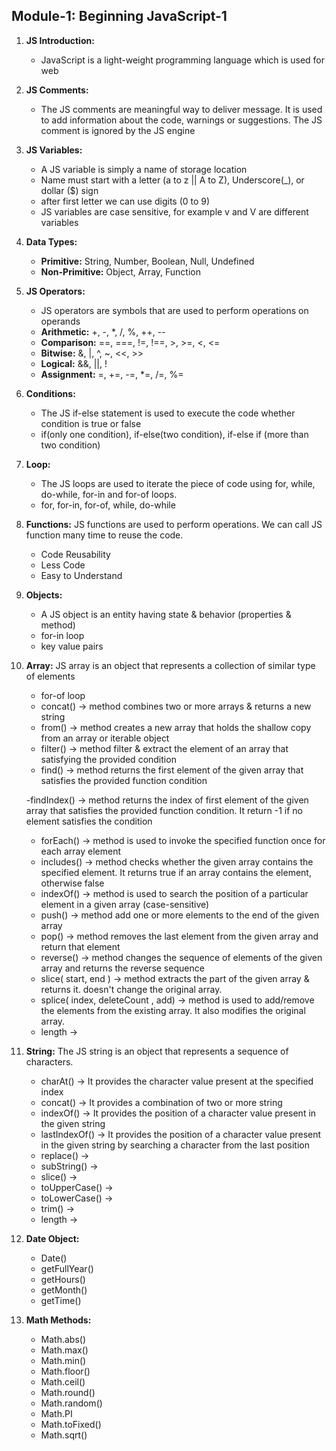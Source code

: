 ## Module-1: Beginning JavaScript-1

1. **JS Introduction:**

   - JavaScript is a light-weight programming language which is used for web

1. **JS Comments:**

   - The JS comments are meaningful way to deliver message. It is used to add information about the code, warnings or suggestions. The JS comment
     is ignored by the JS engine

1. **JS Variables:**

   - A JS variable is simply a name of storage location
   - Name must start with a letter (a to z || A to Z), Underscore(\_), or dollar ($) sign
   - after first letter we can use digits (0 to 9)
   - JS variables are case sensitive, for example v and V are different variables

1. **Data Types:**

   - **Primitive:** String, Number, Boolean, Null, Undefined
   - **Non-Primitive:** Object, Array, Function

1. **JS Operators:**

   - JS operators are symbols that are used to perform operations on operands
   - **Arithmetic:** +, -, \*, /, %, ++, --
   - **Comparison:** ==, ===, !=, !==, >, >=, <, <=
   - **Bitwise:** &, |, ^, ~, <<, >>
   - **Logical:** &&, ||, !
   - **Assignment:** =, +=, -=, \*=, /=, %=

1. **Conditions:**

   - The JS if-else statement is used to execute the code whether condition is true or false
   - if(only one condition), if-else(two condition), if-else if (more than two condition)

1. **Loop:**

   - The JS loops are used to iterate the piece of code using for, while, do-while, for-in and for-of loops.
   - for, for-in, for-of, while, do-while

1. **Functions:** JS functions are used to perform operations. We can call JS function many time to reuse the code.

   - Code Reusability
   - Less Code
   - Easy to Understand

1. **Objects:**

   - A JS object is an entity having state & behavior (properties & method)
   - for-in loop
   - key value pairs

1. **Array:** JS array is an object that represents a collection of similar type of elements

   - for-of loop
   - concat() -> method combines two or more arrays & returns a new string
   - from() -> method creates a new array that holds the shallow copy from an array or iterable object
   - filter() -> method filter & extract the element of an array that satisfying the provided condition
   - find() -> method returns the first element of the given array that satisfies the provided function condition

   -findIndex() -> method returns the index of first element of the given array that satisfies the provided function condition. It return -1 if no element satisfies the condition

   - forEach() -> method is used to invoke the specified function once for each array element
   - includes() -> method checks whether the given array contains the specified element. It returns true if an array contains the element, otherwise false
   - indexOf() -> method is used to search the position of a particular element in a given array (case-sensitive)
   - push() -> method add one or more elements to the end of the given array
   - pop() -> method removes the last element from the given array and return that element
   - reverse() -> method changes the sequence of elements of the given array and returns the reverse sequence
   - slice( start, end ) -> method extracts the part of the given array & returns it. doesn't change the original array.
   - splice( index, deleteCount , add) -> method is used to add/remove the elements from the existing array. It also modifies the original array.
   - length ->

1. **String:** The JS string is an object that represents a sequence of characters.

   - charAt() -> It provides the character value present at the specified index
   - concat() -> It provides a combination of two or more string
   - indexOf() -> It provides the position of a character value present in the given string
   - lastIndexOf() -> It provides the position of a character value present in the given string by searching a character from the last position
   - replace() ->
   - subString() ->
   - slice() ->
   - toUpperCase() ->
   - toLowerCase() ->
   - trim() ->
   - length ->

1. **Date Object:**

   - Date()
   - getFullYear()
   - getHours()
   - getMonth()
   - getTime()

1. **Math Methods:**
   - Math.abs()
   - Math.max()
   - Math.min()
   - Math.floor()
   - Math.ceil()
   - Math.round()
   - Math.random()
   - Math.PI
   - Math.toFixed()
   - Math.sqrt()
